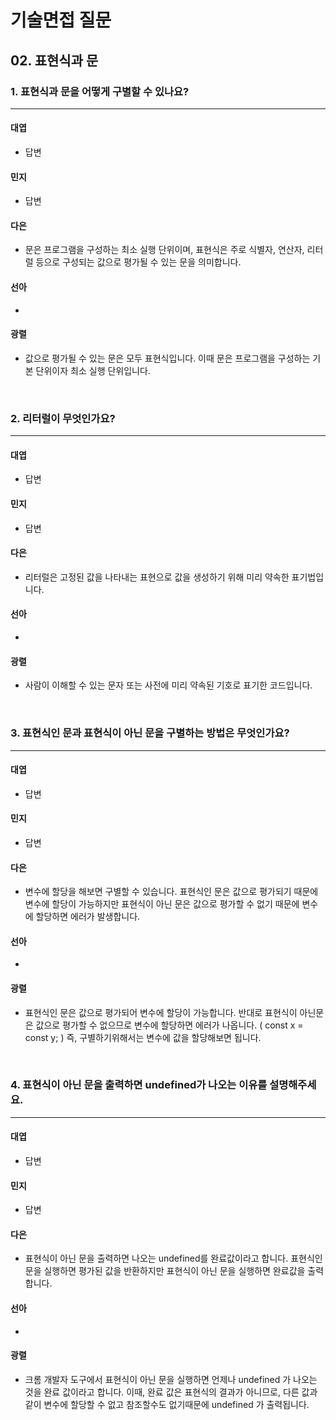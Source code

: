 # 기술면접 질문

## 02. 표현식과 문

### 1. 표현식과 문을 어떻게 구별할 수 있나요?

<hr>

#### 대엽

- 답변

#### 민지

- 답변

#### 다은

- 문은 프로그램을 구성하는 최소 실행 단위이며, 표현식은 주로 식별자, 연산자, 리터럴 등으로 구성되는 값으로 평가될 수 있는 문을 의미합니다.

#### 선아

-

#### 광렬

- 값으로 평가될 수 있는 문은 모두 표현식입니다. 이때 문은 프로그램을 구성하는 기본 단위이자 최소 실행 단위입니다.

<br>

### 2. 리터럴이 무엇인가요?

<hr>

#### 대엽

- 답변

#### 민지

- 답변

#### 다은

- 리터럴은 고정된 값을 나타내는 표현으로 값을 생성하기 위해 미리 약속한 표기법입니다.

#### 선아

-

#### 광렬

- 사람이 이해할 수 있는 문자 또는 사전에 미리 약속된 기호로 표기한 코드입니다.

<br>

### 3. 표현식인 문과 표현식이 아닌 문을 구별하는 방법은 무엇인가요?

<hr>

#### 대엽

- 답변

#### 민지

- 답변

#### 다은

- 변수에 할당을 해보면 구별할 수 있습니다. 표현식인 문은 값으로 평가되기 때문에 변수에 할당이 가능하지만 표현식이 아닌 문은 값으로 평가할 수 없기 때문에 변수에 할당하면 에러가 발생합니다.

#### 선아

-

#### 광렬

- 표현식인 문은 값으로 평가되어 변수에 할당이 가능합니다. 반대로 표현식이 아닌문은 값으로 평가할 수 없으므로 변수에 할당하면 에러가 나옵니다. ( const x = const y; ) 즉, 구별하기위해서는 변수에 값을 할당해보면 됩니다.

<br>

### 4. 표현식이 아닌 문을 출력하면 undefined가 나오는 이유를 설명해주세요.

<hr>

#### 대엽

- 답변

#### 민지

- 답변

#### 다은

- 표현식이 아닌 문을 출력하면 나오는 undefined를 완료값이라고 합니다. 표현식인 문을 실행하면 평가된 값을 반환하지만 표현식이 아닌 문을 실행하면 완료값을 출력합니다.

#### 선아

-

#### 광렬

- 크롬 개발자 도구에서 표현식이 아닌 문을 실행하면 언제나 undefined 가 나오는 것을 완료 값이라고 합니다. 이때, 완료 값은 표현식의 결과가 아니므로, 다른 값과 같이 변수에 할당할 수 없고 참조할수도 없기때문에 undefined 가 출력됩니다.
